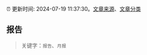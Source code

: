 :alarm_clock: 更新时间: 2024-07-19 11:37:30。[文章来源](/README.md)、[文章分类](/TAGS.md)

## 报告


> 关键字：`报告`、`月报`




